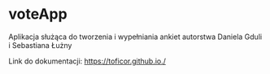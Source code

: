 # voteApp

Aplikacja służąca do tworzenia i wypełniania ankiet autorstwa Daniela Gduli i Sebastiana Łużny

Link do dokumentacji:
https://toficor.github.io./
